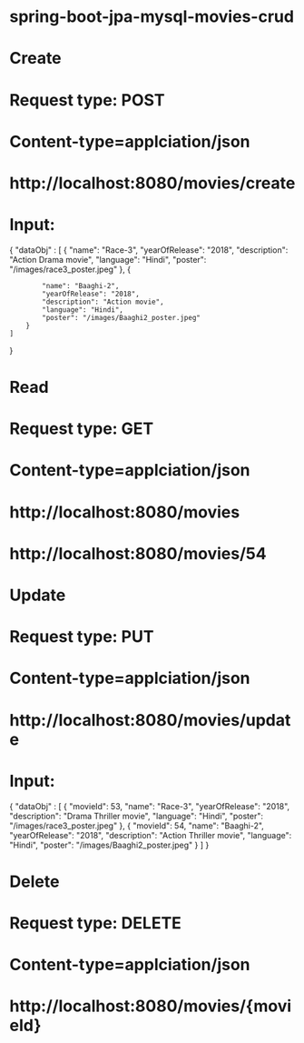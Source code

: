 # spring-boot-jpa-mysql-movies-crud

# Create
# Request type: POST
# Content-type=applciation/json
# http://localhost:8080/movies/create

# Input:
{
	"dataObj" : [
		{
		    "name": "Race-3",
		    "yearOfRelease": "2018",
		    "description": "Action Drama movie",
		    "language": "Hindi",
		    "poster": "/images/race3_poster.jpeg"
		},
		{

		    "name": "Baaghi-2",
		    "yearOfRelease": "2018",
		    "description": "Action movie",
		    "language": "Hindi",
		    "poster": "/images/Baaghi2_poster.jpeg"
		}
	]
}

# Read
# Request type: GET
# Content-type=applciation/json
# http://localhost:8080/movies
# http://localhost:8080/movies/54

# Update
# Request type: PUT
# Content-type=applciation/json
# http://localhost:8080/movies/update

# Input:
{
	"dataObj" : [
		{
			"movieId": 53,
		    "name": "Race-3",
		    "yearOfRelease": "2018",
		    "description": "Drama Thriller movie",
		    "language": "Hindi",
		    "poster": "/images/race3_poster.jpeg"
		},
		{
		    "movieId": 54,
		    "name": "Baaghi-2",
		    "yearOfRelease": "2018",
		    "description": "Action Thriller movie",
		    "language": "Hindi",
		    "poster": "/images/Baaghi2_poster.jpeg"
		}
	]
}

# Delete
# Request type: DELETE
# Content-type=applciation/json
# http://localhost:8080/movies/{movieId}
